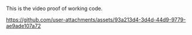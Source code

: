 This is the video proof of working code.

https://github.com/user-attachments/assets/93a213d4-3d4d-44d9-9779-ae9ade107a72
